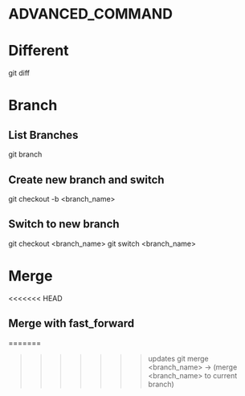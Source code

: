 # ADVANCED_COMMAND

# Different

git diff

# Branch

## List Branches

git branch

## Create new branch and switch

git checkout -b <branch_name>

## Switch to new branch

git checkout <branch_name>
git switch <branch_name>

# Merge

<<<<<<< HEAD
## Merge with fast_forward

=======
>>>>>>> updates
git merge <branch_name> -> (merge <branch_name> to current branch)
